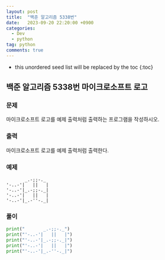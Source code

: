 ```yaml
---
layout: post
title:  "백준 알고리즘 5338번"
date:   2023-09-20 22:20:00 +0900
categories: 
  - Dev
  - python
tag: python
comments: true
---
```


* this unordered seed list will be replaced by the toc
{:toc}

## 백준 알고리즘 5338번 마이크로소프트 로고

### 문제

마이크로소프트 로고를 예제 출력처럼 출력하는 프로그램을 작성하시오.

### 출력

마이크로소프트 로고를 예제 출력처럼 출력한다.

### 예제

```
       _.-;;-._
'-..-'|   ||   |
'-..-'|_.-;;-._|
'-..-'|   ||   |
'-..-'|_.-''-._|
```

### 풀이

```py
print("       _.-;;-._")
print("'-..-'|   ||   |")
print("'-..-'|_.-;;-._|")
print("'-..-'|   ||   |")
print("'-..-'|_.-''-._|")
```